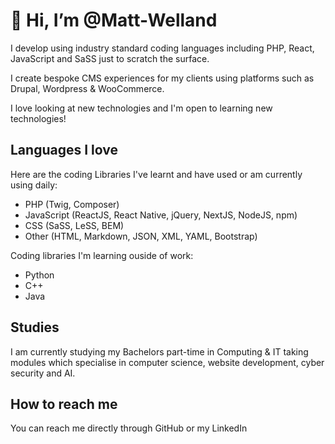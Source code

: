 # 👋 Hi, I’m @Matt-Welland
I develop using industry standard coding languages including PHP, React, JavaScript and SaSS just to scratch the surface. 

I create bespoke CMS experiences for my clients using platforms such as Drupal, Wordpress & WooCommerce. 

I love looking at new technologies and I'm open to learning new technologies!
  
## Languages I love
Here are the coding Libraries I've learnt and have used or am currently using daily:
- PHP (Twig, Composer)
- JavaScript (ReactJS, React Native, jQuery, NextJS, NodeJS, npm)
- CSS (SaSS, LeSS, BEM)
- Other (HTML, Markdown, JSON, XML, YAML, Bootstrap)

Coding libraries I'm learning ouside of work:
- Python
- C++
- Java

## Studies
I am currently studying my Bachelors part-time in Computing & IT taking modules which specialise in computer science, website development, cyber security and AI. 

## How to reach me 
You can reach me directly through GitHub or my LinkedIn

<!---
Matt-Welland/Matt-Welland is a ✨ special ✨ repository because its `README.md` (this file) appears on your GitHub profile.
You can click the Preview link to take a look at your changes.
--->
